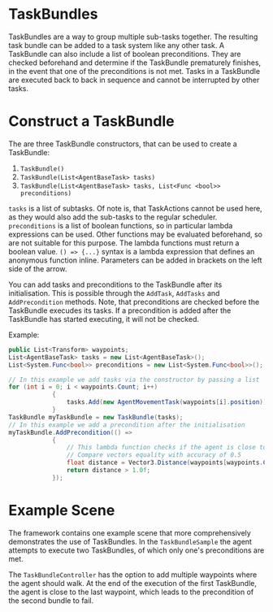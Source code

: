 ﻿# TaskBundles
TaskBundles are a way to group multiple sub-tasks together.
The resulting task bundle can be added to a task system like any other task.
A TaskBundle can also include a list of boolean preconditions.
They are checked beforehand and determine if the TaskBundle prematurely finishes, in the event that one of the preconditions is not met.
Tasks in a TaskBundle are executed back to back in sequence and cannot be interrupted by other tasks.

# Construct a TaskBundle
The are three TaskBundle constructors, that can be used to create a TaskBundle:
1. `TaskBundle()`
2. `TaskBundle(List<AgentBaseTask> tasks)`
3. `TaskBundle(List<AgentBaseTask> tasks, List<Func <bool>> preconditions)`

`tasks` is a list of subtasks. Of note is, that TaskActions cannot be used here, as they would also add the sub-tasks to the regular scheduler.
`preconditions` is a list of boolean functions, so in particular lambda expressions can be used.
Other functions may be evaluated beforehand, so are not suitable for this purpose.
The lambda functions must return a boolean value. `() => {...}` syntax is a lambda expression that defines an anonymous function inline.
Parameters can be added in brackets on the left side of the arrow.

You can add tasks and preconditions to the TaskBundle after its initialisation. This is possible through the `AddTask`, `AddTasks` and `AddPrecondition` methods.
Note, that preconditions are checked before the TaskBundle execudes its tasks. If a precondition is added after the TaskBundle has started executing, it will not be checked.

Example:
```csharp
public List<Transform> waypoints;
List<AgentBaseTask> tasks = new List<AgentBaseTask>();
List<System.Func<bool>> preconditions = new List<System.Func<bool>>();

// In this example we add tasks via the constructor by passing a list
for (int i = 0; i < waypoints.Count; i++)
            {
                tasks.Add(new AgentMovementTask(waypoints[i].position));
            }
TaskBundle myTaskBundle = new TaskBundle(tasks);
// In this example we add a precondition after the initialisation
myTaskBundle.AddPrecondition(() =>
            {
                // This lambda function checks if the agent is close to the last waypoint
                // Compare vectors equality with accuracy of 0.5
                float distance = Vector3.Distance(waypoints[waypoints.Count -1].position, agent.transform.position);
                return distance > 1.0f;
            });
```


# Example Scene

The framework contains one example scene that more comprehensively demonstrates the use of TaskBundles.
In the `TaskBundleSample` the agent attempts to execute two TaskBundles, of which only one's preconditions are met.

The `TaskBundleController` has the option to add multiple waypoints where the agent should walk.
At the end of the execution of the first TaskBundle, the agent is close to the last waypoint, which leads to the precondition of the second bundle to fail.